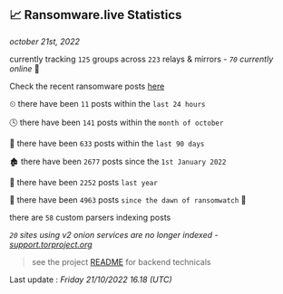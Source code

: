 
## 📈 Ransomware.live Statistics
_october 21st, 2022_

currently tracking `125` groups across `223` relays & mirrors - _`70` currently online_ 📡

Check the recent ransomware posts [here](https://www.ransomware.live/#/recentposts)


⏲ there have been `11` posts within the `last 24 hours`

🕓 there have been `141` posts within the `month of october`

📅 there have been `633` posts within the `last 90 days`

🏚 there have been `2677` posts since the `1st January 2022`

🚀 there have been `2252` posts `last year`

🦕 there have been `4963` posts `since the dawn of ransomwatch` 🐣

there are `58` custom parsers indexing posts

_`20` sites using v2 onion services are no longer indexed - [support.torproject.org](https://support.torproject.org/onionservices/v2-deprecation/)_

> see the project [README](https://github.com/jmousqueton/ransomwatch#readme) for backend technicals



Last update : _Friday 21/10/2022 16.18 (UTC)_

